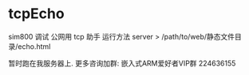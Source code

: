 # tcpEcho
sim800 调试 公网用 tcp 助手
运行方法 server > /path/to/web/静态文件目录/echo.html

暂时跑在我服务器上.
更多咨询加群: 嵌入式ARM爱好者VIP群 224636155
